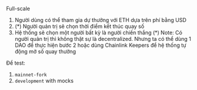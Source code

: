 Full-scale
1. Người dùng có thể tham gia dự thưởng với ETH dựa trên phí bằng USD
2. (*) Người quản trị sẽ chọn thời điểm kết thúc quay số
3. Hệ thống sẽ chọn một người bất kỳ là người chiến thắng
(*) Note: Có người quản trị thì không thật sự là decentralized. Nhưng ta có thể dùng 1 DAO để thực hiện bước 2 hoặc dùng Chainlink Keepers để hệ thống tự động mở số quay thưởng

Để test:
1. `mainnet-fork`
2. `development` with mocks